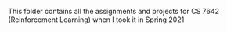 This folder contains all the assignments and projects for CS 7642 (Reinforcement Learning) when I took it in Spring 2021
